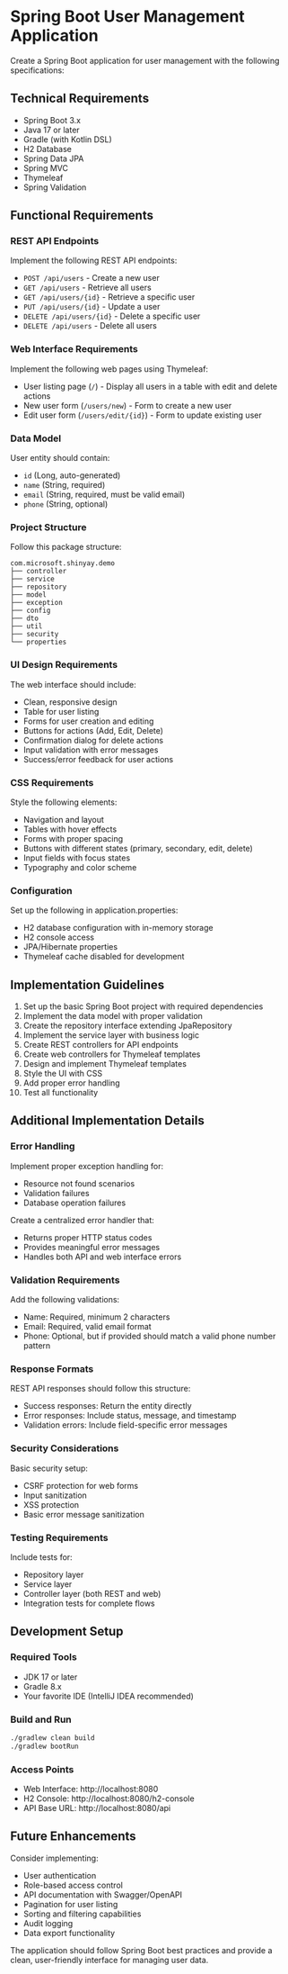# Spring Boot User Management Application

Create a Spring Boot application for user management with the following specifications:

## Technical Requirements

- Spring Boot 3.x
- Java 17 or later
- Gradle (with Kotlin DSL)
- H2 Database
- Spring Data JPA
- Spring MVC
- Thymeleaf
- Spring Validation

## Functional Requirements

### REST API Endpoints

Implement the following REST API endpoints:
- `POST /api/users` - Create a new user
- `GET /api/users` - Retrieve all users
- `GET /api/users/{id}` - Retrieve a specific user
- `PUT /api/users/{id}` - Update a user
- `DELETE /api/users/{id}` - Delete a specific user
- `DELETE /api/users` - Delete all users

### Web Interface Requirements

Implement the following web pages using Thymeleaf:
- User listing page (`/`) - Display all users in a table with edit and delete actions
- New user form (`/users/new`) - Form to create a new user
- Edit user form (`/users/edit/{id}`) - Form to update existing user

### Data Model

User entity should contain:
- `id` (Long, auto-generated)
- `name` (String, required)
- `email` (String, required, must be valid email)
- `phone` (String, optional)

### Project Structure

Follow this package structure:
```
com.microsoft.shinyay.demo
├── controller
├── service
├── repository
├── model
├── exception
├── config
├── dto
├── util
├── security
└── properties
```

### UI Design Requirements

The web interface should include:
- Clean, responsive design
- Table for user listing
- Forms for user creation and editing
- Buttons for actions (Add, Edit, Delete)
- Confirmation dialog for delete actions
- Input validation with error messages
- Success/error feedback for user actions

### CSS Requirements

Style the following elements:
- Navigation and layout
- Tables with hover effects
- Forms with proper spacing
- Buttons with different states (primary, secondary, edit, delete)
- Input fields with focus states
- Typography and color scheme

### Configuration

Set up the following in application.properties:
- H2 database configuration with in-memory storage
- H2 console access
- JPA/Hibernate properties
- Thymeleaf cache disabled for development

## Implementation Guidelines

1. Set up the basic Spring Boot project with required dependencies
2. Implement the data model with proper validation
3. Create the repository interface extending JpaRepository
4. Implement the service layer with business logic
5. Create REST controllers for API endpoints
6. Create web controllers for Thymeleaf templates
7. Design and implement Thymeleaf templates
8. Style the UI with CSS
9. Add proper error handling
10. Test all functionality

## Additional Implementation Details

### Error Handling

Implement proper exception handling for:
- Resource not found scenarios
- Validation failures
- Database operation failures

Create a centralized error handler that:
- Returns proper HTTP status codes
- Provides meaningful error messages
- Handles both API and web interface errors

### Validation Requirements

Add the following validations:
- Name: Required, minimum 2 characters
- Email: Required, valid email format
- Phone: Optional, but if provided should match a valid phone number pattern

### Response Formats

REST API responses should follow this structure:
- Success responses: Return the entity directly
- Error responses: Include status, message, and timestamp
- Validation errors: Include field-specific error messages

### Security Considerations

Basic security setup:
- CSRF protection for web forms
- Input sanitization
- XSS protection
- Basic error message sanitization

### Testing Requirements

Include tests for:
- Repository layer
- Service layer
- Controller layer (both REST and web)
- Integration tests for complete flows

## Development Setup

### Required Tools
- JDK 17 or later
- Gradle 8.x
- Your favorite IDE (IntelliJ IDEA recommended)

### Build and Run
```bash
./gradlew clean build
./gradlew bootRun
```

### Access Points
- Web Interface: http://localhost:8080
- H2 Console: http://localhost:8080/h2-console
- API Base URL: http://localhost:8080/api

## Future Enhancements

Consider implementing:
- User authentication
- Role-based access control
- API documentation with Swagger/OpenAPI
- Pagination for user listing
- Sorting and filtering capabilities
- Audit logging
- Data export functionality

The application should follow Spring Boot best practices and provide a clean, user-friendly interface for managing user data.

